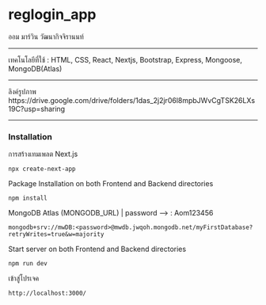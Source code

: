 # reglogin_app
ออม มาร์วิน วัฒนากิจจิรานนท์ 
<hr>
เทคโนโลยีที่ใช้ :
HTML, CSS, React, Nextjs, Bootstrap, Express, Mongoose, MongoDB(Atlas)
<hr>
ลิงค์รูปภาพ 
https://drive.google.com/drive/folders/1das_2j2jr06l8mpbJWvCgTSK26LXs19C?usp=sharing
<hr>

<h3>Installation</h3>

การสร้างเทมเพลต Next.js
```
npx create-next-app
```

Package Installation on both Frontend and Backend directories
```
npm install
```

MongoDB Atlas (MONGODB_URL) |
 password --> <password> : Aom123456
```
mongodb+srv://mwDB:<password>@mwdb.jwqoh.mongodb.net/myFirstDatabase?retryWrites=true&w=majority
```

Start server on both Frontend and Backend directories
```
npm run dev
```

เข้าสู่โปรเจค
```
http://localhost:3000/
```


